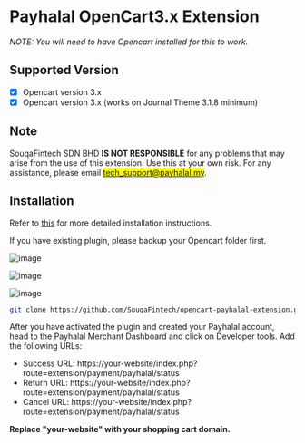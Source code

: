 # Payhalal OpenCart3.x Extension

*NOTE: You will need to have Opencart installed for this to work.*

## Supported Version

- [x] Opencart version 3.x
- [x] Opencart version 3.x (works on Journal Theme 3.1.8 minimum)

## Note

SouqaFintech SDN BHD **IS NOT RESPONSIBLE** for any problems that may arise from the use of this extension. Use this at your own risk. For any assistance, please email <mark>tech_support@payhalal.my</mark>.

## Installation

Refer to [this](https://github.com/SouqaFintech/opencart-payhalal-extension/wiki) for more detailed installation instructions.

If you have existing plugin, please backup your Opencart folder first.

![image](https://payhalal.my/assets/images/plugin-extension.jpeg) 

![image](https://payhalal.my/assets/images/setup-plugin.jpeg) 

![image](https://payhalal.my/assets/images/payment-page.jpeg)

```bash
git clone https://github.com/SouqaFintech/opencart-payhalal-extension.git
```

After you have activated the plugin and created your Payhalal account, head to the Payhalal Merchant Dashboard and click on Developer tools. Add the following URLs:

- Success URL: https://your-website/index.php?route=extension/payment/payhalal/status
- Return URL: https://your-website/index.php?route=extension/payment/payhalal/status
- Cancel URL: https://your-website/index.php?route=extension/payment/payhalal/status

**Replace "your-website" with your shopping cart domain.**


